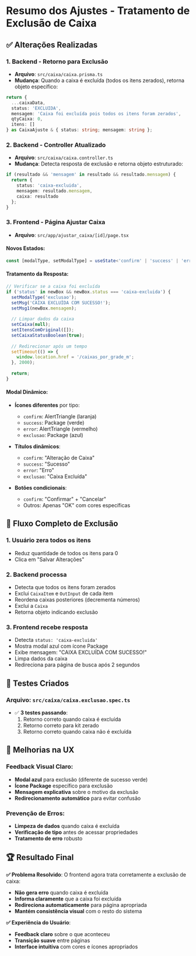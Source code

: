 # Resumo dos Ajustes - Tratamento de Exclusão de Caixa

## ✅ Alterações Realizadas

### 1. **Backend - Retorno para Exclusão**
- **Arquivo**: `src/caixa/caixa.prisma.ts`
- **Mudança**: Quando a caixa é excluída (todos os itens zerados), retorna objeto específico:
```typescript
return {
  ...caixaData,
  status: 'EXCLUIDA',
  mensagem: 'Caixa foi excluída pois todos os itens foram zerados',
  qtyCaixa: 0,
  itens: []
} as CaixaAjuste & { status: string; mensagem: string };
```

### 2. **Backend - Controller Atualizado**
- **Arquivo**: `src/caixa/caixa.controller.ts`
- **Mudança**: Detecta resposta de exclusão e retorna objeto estruturado:
```typescript
if (resultado && 'mensagem' in resultado && resultado.mensagem) {
  return {
    status: 'caixa-excluida',
    mensagem: resultado.mensagem,
    caixa: resultado
  };
}
```

### 3. **Frontend - Página Ajustar Caixa**
- **Arquivo**: `src/app/ajustar_caixa/[id]/page.tsx`

#### **Novos Estados**:
```typescript
const [modalType, setModalType] = useState<'confirm' | 'success' | 'error' | 'exclusao'>('confirm');
```

#### **Tratamento da Resposta**:
```typescript
// Verificar se a caixa foi excluída
if ('status' in newBox && newBox.status === 'caixa-excluida') {
  setModalType('exclusao');
  setMsg('CAIXA EXCLUÍDA COM SUCESSO!');
  setMsg1(newBox.mensagem);
  
  // Limpar dados da caixa
  setCaixa(null);
  setItensComOriginal([]);
  setCaixaStatusBoolean(true);
  
  // Redirecionar após um tempo
  setTimeout(() => {
    window.location.href = '/caixas_por_grade_m';
  }, 2000);
  
  return;
}
```

#### **Modal Dinâmico**:
- **Ícones diferentes** por tipo:
  - `confirm`: AlertTriangle (laranja)
  - `success`: Package (verde)
  - `error`: AlertTriangle (vermelho)
  - `exclusao`: Package (azul)

- **Títulos dinâmicos**:
  - `confirm`: "Alteração de Caixa"
  - `success`: "Sucesso"
  - `error`: "Erro"
  - `exclusao`: "Caixa Excluída"

- **Botões condicionais**:
  - `confirm`: "Confirmar" + "Cancelar"
  - Outros: Apenas "OK" com cores específicas

## 🎯 Fluxo Completo de Exclusão

### **1. Usuário zera todos os itens**
- Reduz quantidade de todos os itens para 0
- Clica em "Salvar Alterações"

### **2. Backend processa**
- Detecta que todos os itens foram zerados
- Exclui `CaixaItem` e `OutInput` de cada item
- Reordena caixas posteriores (decrementa números)
- Exclui a `Caixa`
- Retorna objeto indicando exclusão

### **3. Frontend recebe resposta**
- Detecta `status: 'caixa-excluida'`
- Mostra modal azul com ícone Package
- Exibe mensagem: "CAIXA EXCLUÍDA COM SUCESSO!"
- Limpa dados da caixa
- Redireciona para página de busca após 2 segundos

## 🧪 Testes Criados

### **Arquivo**: `src/caixa/caixa.exclusao.spec.ts`
- ✅ **3 testes passando**:
  1. Retorno correto quando caixa é excluída
  2. Retorno correto para kit zerado
  3. Retorno correto quando caixa não é excluída

## 🎨 Melhorias na UX

### **Feedback Visual Claro**:
- **Modal azul** para exclusão (diferente de sucesso verde)
- **Ícone Package** específico para exclusão
- **Mensagem explicativa** sobre o motivo da exclusão
- **Redirecionamento automático** para evitar confusão

### **Prevenção de Erros**:
- **Limpeza de dados** quando caixa é excluída
- **Verificação de tipo** antes de acessar propriedades
- **Tratamento de erro** robusto

## 🏆 Resultado Final

**✅ Problema Resolvido**: O frontend agora trata corretamente a exclusão de caixa:
- **Não gera erro** quando caixa é excluída
- **Informa claramente** que a caixa foi excluída
- **Redireciona automaticamente** para página apropriada
- **Mantém consistência visual** com o resto do sistema

**✅ Experiência do Usuário**: 
- **Feedback claro** sobre o que aconteceu
- **Transição suave** entre páginas
- **Interface intuitiva** com cores e ícones apropriados




